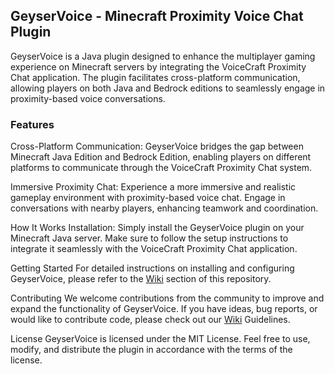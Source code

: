 ## GeyserVoice - Minecraft Proximity Voice Chat Plugin

GeyserVoice is a Java plugin designed to enhance the multiplayer gaming experience on Minecraft servers by integrating the VoiceCraft Proximity Chat application. The plugin facilitates cross-platform communication, allowing players on both Java and Bedrock editions to seamlessly engage in proximity-based voice conversations.

### Features
Cross-Platform Communication: GeyserVoice bridges the gap between Minecraft Java Edition and Bedrock Edition, enabling players on different platforms to communicate through the VoiceCraft Proximity Chat system.

Immersive Proximity Chat: Experience a more immersive and realistic gameplay environment with proximity-based voice chat. Engage in conversations with nearby players, enhancing teamwork and coordination.

How It Works
Installation: Simply install the GeyserVoice plugin on your Minecraft Java server. Make sure to follow the setup instructions to integrate it seamlessly with the VoiceCraft Proximity Chat application.

Getting Started
For detailed instructions on installing and configuring GeyserVoice, please refer to the [Wiki](https://github.com/mineserv-top/GeyserVoice/wiki/) section of this repository.

Contributing
We welcome contributions from the community to improve and expand the functionality of GeyserVoice. If you have ideas, bug reports, or would like to contribute code, please check out our [Wiki](https://github.com/mineserv-top/GeyserVoice/wiki/Contribution) Guidelines.

License
GeyserVoice is licensed under the MIT License. Feel free to use, modify, and distribute the plugin in accordance with the terms of the license.
